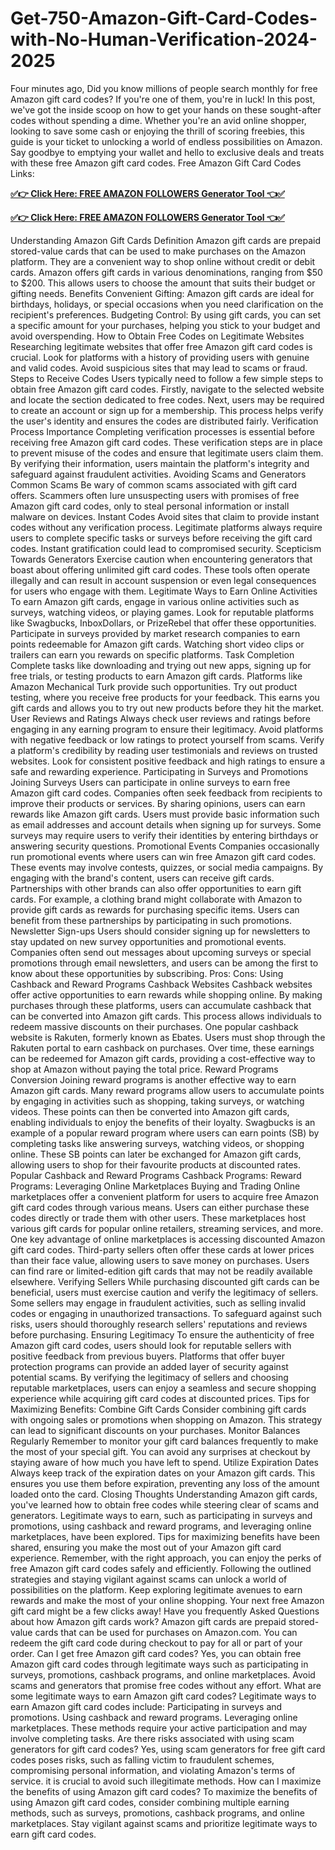 # Get-750-Amazon-Gift-Card-Codes-with-No-Human-Verification-2024-2025
Four minutes ago, Did you know millions of people search monthly for free Amazon gift card codes? If you're one of them, you're in luck! In this post, we've got the inside scoop on how to get your hands on these sought-after codes without spending a dime. Whether you're an avid online shopper, looking to save some cash or enjoying the thrill of scoring freebies, this guide is your ticket to unlocking a world of endless possibilities on Amazon. Say goodbye to emptying your wallet and hello to exclusive deals and treats with these free Amazon gift card codes. Free Amazon Gift Card Codes Links:



**[✅👉 Click Here: FREE AMAZON FOLLOWERS Generator Tool 👈✅](https://usaofferzon.com/amazongiftcard)**



**[✅👉 Click Here: FREE AMAZON FOLLOWERS Generator Tool 👈✅](https://usaofferzon.com/giftcard/)**




Understanding Amazon Gift Cards Definition
Amazon gift cards are prepaid stored-value cards that can be used to make purchases on the Amazon platform. They are a convenient way to shop online without credit or debit cards.
Amazon offers gift cards in various denominations, ranging from $50 to $200. This allows users to choose the amount that suits their budget or gifting needs. Benefits
Convenient Gifting: Amazon gift cards are ideal for birthdays, holidays, or special occasions when you need clarification on the recipient's preferences. Budgeting Control: By using gift cards, you can set a specific amount for your purchases, helping you stick to your budget and avoid overspending. How to Obtain Free Codes on Legitimate Websites
Researching legitimate websites that offer free Amazon gift card codes is crucial. Look for platforms with a history of providing users with genuine and valid codes. Avoid suspicious sites that may lead to scams or fraud. Steps to Receive Codes
Users typically need to follow a few simple steps to obtain free Amazon gift card codes. Firstly, navigate to the selected website and locate the section dedicated to free codes. Next, users may be required to create an account or sign up for a membership. This process helps verify the user's identity and ensures the codes are distributed fairly. Verification Process Importance
Completing verification processes is essential before receiving free Amazon gift card codes. These verification steps are in place to prevent misuse of the codes and ensure that legitimate users claim them. By verifying their information, users maintain the platform's integrity and safeguard against fraudulent activities. Avoiding Scams and Generators Common Scams
Be wary of common scams associated with gift card offers. Scammers often lure unsuspecting users with promises of free Amazon gift card codes, only to steal personal information or install malware on devices. Instant Codes
Avoid sites that claim to provide instant codes without any verification process. Legitimate platforms always require users to complete specific tasks or surveys before receiving the gift card codes. Instant gratification could lead to compromised security. Scepticism Towards Generators
Exercise caution when encountering generators that boast about offering unlimited gift card codes. These tools often operate illegally and can result in account suspension or even legal consequences for users who engage with them. Legitimate Ways to Earn Online Activities
To earn Amazon gift cards, engage in various online activities such as surveys, watching videos, or playing games. Look for reputable platforms like Swagbucks, InboxDollars, or PrizeRebel that offer these opportunities.
Participate in surveys provided by market research companies to earn points redeemable for Amazon gift cards. Watching short video clips or trailers can earn you rewards on specific platforms. Task Completion
Complete tasks like downloading and trying out new apps, signing up for free trials, or testing products to earn Amazon gift cards. Platforms like Amazon Mechanical Turk provide such opportunities.
Try out product testing, where you receive free products for your feedback. This earns you gift cards and allows you to try out new products before they hit the market. User Reviews and Ratings
Always check user reviews and ratings before engaging in any earning program to ensure their legitimacy. Avoid platforms with negative feedback or low ratings to protect yourself from scams.
Verify a platform's credibility by reading user testimonials and reviews on trusted websites. Look for consistent positive feedback and high ratings to ensure a safe and rewarding experience.
Participating in Surveys and Promotions Joining Surveys
Users can participate in online surveys to earn free Amazon gift card codes. Companies often seek feedback from recipients to improve their products or services. By sharing opinions, users can earn rewards like Amazon gift cards.
Users must provide basic information such as email addresses and account details when signing up for surveys. Some surveys may require users to verify their identities by entering birthdays or answering security questions. Promotional Events
Companies occasionally run promotional events where users can win free Amazon gift card codes. These events may involve contests, quizzes, or social media campaigns. By engaging with the brand's content, users can receive gift cards.
Partnerships with other brands can also offer opportunities to earn gift cards. For example, a clothing brand might collaborate with Amazon to provide gift cards as rewards for purchasing specific items. Users can benefit from these partnerships by participating in such promotions. Newsletter Sign-ups
Users should consider signing up for newsletters to stay updated on new survey opportunities and promotional events. Companies often send out messages about upcoming surveys or special promotions through email newsletters, and users can be among the first to know about these opportunities by subscribing.
Pros: Cons: Using Cashback and Reward Programs Cashback Websites
Cashback websites offer active opportunities to earn rewards while shopping online. By making purchases through these platforms, users can accumulate cashback that can be converted into Amazon gift cards. This process allows individuals to redeem massive discounts on their purchases.
One popular cashback website is Rakuten, formerly known as Ebates. Users must shop through the Rakuten portal to earn cashback on purchases. Over time, these earnings can be redeemed for Amazon gift cards, providing a cost-effective way to shop at Amazon without paying the total price. Reward Programs Conversion
Joining reward programs is another effective way to earn Amazon gift cards. Many reward programs allow users to accumulate points by engaging in activities such as shopping, taking surveys, or watching videos. These points can then be converted into Amazon gift cards, enabling individuals to enjoy the benefits of their loyalty.
Swagbucks is an example of a popular reward program where users can earn points (SB) by completing tasks like answering surveys, watching videos, or shopping online. These SB points can later be exchanged for Amazon gift cards, allowing users to shop for their favourite products at discounted rates. Popular Cashback and Reward Programs
Cashback Programs: Reward Programs: Leveraging Online Marketplaces Buying and Trading
Online marketplaces offer a convenient platform for users to acquire free Amazon gift card codes through various means. Users can either purchase these codes directly or trade them with other users. These marketplaces host various gift cards for popular online retailers, streaming services, and more.
One key advantage of online marketplaces is accessing discounted Amazon gift card codes. Third-party sellers often offer these cards at lower prices than their face value, allowing users to save money on purchases. Users can find rare or limited-edition gift cards that may not be readily available elsewhere. Verifying Sellers
While purchasing discounted gift cards can be beneficial, users must exercise caution and verify the legitimacy of sellers. Some sellers may engage in fraudulent activities, such as selling invalid codes or engaging in unauthorized transactions. To safeguard against such risks, users should thoroughly research sellers' reputations and reviews before purchasing. Ensuring Legitimacy
To ensure the authenticity of free Amazon gift card codes, users should look for reputable sellers with positive feedback from previous buyers. Platforms that offer buyer protection programs can provide an added layer of security against potential scams. By verifying the legitimacy of sellers and choosing reputable marketplaces, users can enjoy a seamless and secure shopping experience while acquiring gift card codes at discounted prices. Tips for Maximizing Benefits: Combine Gift Cards
Consider combining gift cards with ongoing sales or promotions when shopping on Amazon. This strategy can lead to significant discounts on your purchases. Monitor Balances Regularly
Remember to monitor your gift card balances frequently to make the most of your special gift. You can avoid any surprises at checkout by staying aware of how much you have left to spend. Utilize Expiration Dates
Always keep track of the expiration dates on your Amazon gift cards. This ensures you use them before expiration, preventing any loss of the amount loaded onto the card. Closing Thoughts
Understanding Amazon gift cards, you've learned how to obtain free codes while steering clear of scams and generators. Legitimate ways to earn, such as participating in surveys and promotions, using cashback and reward programs, and leveraging online marketplaces, have been explored. Tips for maximizing benefits have been shared, ensuring you make the most out of your Amazon gift card experience.
Remember, with the right approach, you can enjoy the perks of free Amazon gift card codes safely and efficiently. Following the outlined strategies and staying vigilant against scams can unlock a world of possibilities on the platform. Keep exploring legitimate avenues to earn rewards and make the most of your online shopping. Your next free Amazon gift card might be a few clicks away! Have you frequently Asked Questions about how Amazon gift cards work?
Amazon gift cards are prepaid stored-value cards that can be used for purchases on Amazon.com. You can redeem the gift card code during checkout to pay for all or part of your order. Can I get free Amazon gift card codes?
Yes, you can obtain free Amazon gift card codes through legitimate ways such as participating in surveys, promotions, cashback programs, and online marketplaces. Avoid scams and generators that promise free codes without any effort. What are some legitimate ways to earn Amazon gift card codes?
Legitimate ways to earn Amazon gift card codes include:
Participating in surveys and promotions.
Using cashback and reward programs.
Leveraging online marketplaces.
These methods require your active participation and may involve completing tasks. Are there risks associated with using scam generators for gift card codes?
Yes, using scam generators for free gift card codes poses risks, such as falling victim to fraudulent schemes, compromising personal information, and violating Amazon's terms of service.  it is crucial to avoid such illegitimate methods. How can I maximize the benefits of using Amazon gift card codes?
To maximize the benefits of using Amazon gift card codes, consider combining multiple earning methods, such as surveys, promotions, cashback programs, and online marketplaces. Stay vigilant against scams and prioritize legitimate ways to earn gift card codes.
